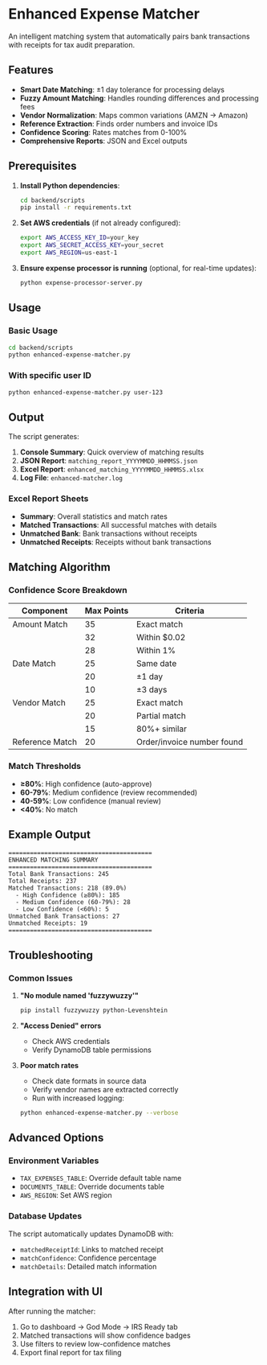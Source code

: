 # Enhanced Expense Matcher

An intelligent matching system that automatically pairs bank transactions with receipts for tax audit preparation.

## Features

- **Smart Date Matching**: ±1 day tolerance for processing delays
- **Fuzzy Amount Matching**: Handles rounding differences and processing fees
- **Vendor Normalization**: Maps common variations (AMZN → Amazon)
- **Reference Extraction**: Finds order numbers and invoice IDs
- **Confidence Scoring**: Rates matches from 0-100%
- **Comprehensive Reports**: JSON and Excel outputs

## Prerequisites

1. **Install Python dependencies**:
   ```bash
   cd backend/scripts
   pip install -r requirements.txt
   ```

2. **Set AWS credentials** (if not already configured):
   ```bash
   export AWS_ACCESS_KEY_ID=your_key
   export AWS_SECRET_ACCESS_KEY=your_secret
   export AWS_REGION=us-east-1
   ```

3. **Ensure expense processor is running** (optional, for real-time updates):
   ```bash
   python expense-processor-server.py
   ```

## Usage

### Basic Usage
```bash
cd backend/scripts
python enhanced-expense-matcher.py
```

### With specific user ID
```bash
python enhanced-expense-matcher.py user-123
```

## Output

The script generates:

1. **Console Summary**: Quick overview of matching results
2. **JSON Report**: `matching_report_YYYYMMDD_HHMMSS.json`
3. **Excel Report**: `enhanced_matching_YYYYMMDD_HHMMSS.xlsx`
4. **Log File**: `enhanced-matcher.log`

### Excel Report Sheets

- **Summary**: Overall statistics and match rates
- **Matched Transactions**: All successful matches with details
- **Unmatched Bank**: Bank transactions without receipts
- **Unmatched Receipts**: Receipts without bank transactions

## Matching Algorithm

### Confidence Score Breakdown

| Component | Max Points | Criteria |
|-----------|------------|----------|
| Amount Match | 35 | Exact match |
| | 32 | Within $0.02 |
| | 28 | Within 1% |
| Date Match | 25 | Same date |
| | 20 | ±1 day |
| | 10 | ±3 days |
| Vendor Match | 25 | Exact match |
| | 20 | Partial match |
| | 15 | 80%+ similar |
| Reference Match | 20 | Order/invoice number found |

### Match Thresholds

- **≥80%**: High confidence (auto-approve)
- **60-79%**: Medium confidence (review recommended)
- **40-59%**: Low confidence (manual review)
- **<40%**: No match

## Example Output

```
========================================
ENHANCED MATCHING SUMMARY
========================================
Total Bank Transactions: 245
Total Receipts: 237
Matched Transactions: 218 (89.0%)
  - High Confidence (≥80%): 185
  - Medium Confidence (60-79%): 28
  - Low Confidence (<60%): 5
Unmatched Bank Transactions: 27
Unmatched Receipts: 19
========================================
```

## Troubleshooting

### Common Issues

1. **"No module named 'fuzzywuzzy'"**
   ```bash
   pip install fuzzywuzzy python-Levenshtein
   ```

2. **"Access Denied" errors**
   - Check AWS credentials
   - Verify DynamoDB table permissions

3. **Poor match rates**
   - Check date formats in source data
   - Verify vendor names are extracted correctly
   - Run with increased logging:
   ```bash
   python enhanced-expense-matcher.py --verbose
   ```

## Advanced Options

### Environment Variables

- `TAX_EXPENSES_TABLE`: Override default table name
- `DOCUMENTS_TABLE`: Override documents table
- `AWS_REGION`: Set AWS region

### Database Updates

The script automatically updates DynamoDB with:
- `matchedReceiptId`: Links to matched receipt
- `matchConfidence`: Confidence percentage
- `matchDetails`: Detailed match information

## Integration with UI

After running the matcher:

1. Go to dashboard → God Mode → IRS Ready tab
2. Matched transactions will show confidence badges
3. Use filters to review low-confidence matches
4. Export final report for tax filing 